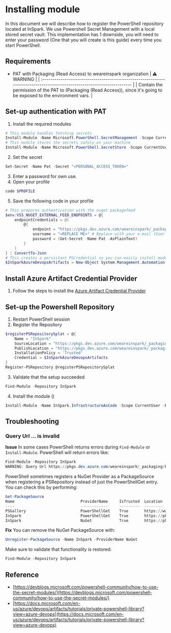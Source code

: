 # Installing module
In this document we will describe how to register the PowerShell repository located at InSpark.
We use Powershell Secret Management with a local stored secret vault. This implementation has 1 downside, you will need to enter your password (One that you will create is this guide) every time you start PowerShell.
## Requirements
- PAT with Packaging (Read Access) to weareinspark organization
| :warning: WARNING                                                                                                       |
| :---------------------------------------------------------------------------------------------------------------------- |
| Contain the permission of the PAT to (Packaging (Read Access)), since it's going to be exposed to the environment vars. |
## Set-up authentication with PAT
1. Install the required modules
```powershell
# This module handles fetching secrets
Install-Module -Name Microsoft.PowerShell.SecretManagement -Scope CurrentUser -Repository PSGallery -Force
# This module stores the secrets safely on your machine
Install-Module -Name Microsoft.PowerShell.SecretStore -Scope CurrentUser -Repository PSGallery -Force
```
2. Set the secret
```powershell
Set-Secret -Name Pat -Secret "<PERSONAL_ACCESS_TOKEN>"
```
3. Enter a password for own use.
4. Open your profile
```powershell
code $PROFILE
```
5. Save the following code in your profile
```powershell
# This prepares authentication with the nuget packagefeed
$env:VSS_NUGET_EXTERNAL_FEED_ENDPOINTS = @{
    endpointCredentials = @(
        @{
            endpoint = "https://pkgs.dev.azure.com/weareinspark/_packaging/powershell/nuget/v2"
            username = "<REPLACE ME>" # Replace with your e-mail (User Principal Name)
            password = (Get-Secret -Name Pat -AsPlainText)
        }
    )
} | ConvertTo-Json
# This creates a persistant PSCredential so you can easily install modules from the repository
$InSparkAzureDevopsArtifacts = New-Object System.Management.Automation.PSCredential("<REPLACE ME>", (Get-Secret -Name Pat)) # Replace with your e-mail (User Principal Name)
```
## Install Azure Artifact Credential Provider
1. Follow the steps to install the [Azure Artifact Credential Provider](https://github.com/microsoft/artifacts-credprovider#setup)
## Set-up the Powershell Repository
1. Restart PowerShell session
2. Register the Repository
```powershell
$registerPSRepositorySplat = @{
    Name = "InSpark"
    SourceLocation = "https://pkgs.dev.azure.com/weareinspark/_packaging/powershell/nuget/v2"
    PublishLocation = "https://pkgs.dev.azure.com/weareinspark/_packaging/powershell/nuget/v2"
    InstallationPolicy = 'Trusted'
    Credential = $InSparkAzureDevopsArtifacts
}
Register-PSRepository @registerPSRepositorySplat
```
3. Validate that the setup succeeded
```powershell
Find-Module -Repository InSpark
```
4. Install the module ()
```powershell
Install-Module -Name InSpark.InfrastructureAsCode -Scope CurrentUser -Repository InSpark -Credential $InSparkAzureDevopsArtifacts
```
## Troubleshooting
### Query Url ... is invalid
**Issue**
In some cases PowerShell returns errors during `Find-Module` or `Install-Module`.
PowerShell will return errors like:
```powershell
Find-Module -Repository InSpark
WARNING: Query Url https://pkgs.dev.azure.com/weareinspark/_packaging/PowerShell/nuget/v2 is invalid.
```
PowerShell sometimes registers a NuGet Provider as a PackageSource when registering a PSRepository instead of just the PowerShellGet entry.
You can check this by performing:
```powershell
Get-PackageSource
Name                             ProviderName     IsTrusted  Location
----                             ------------     ---------  --------
PSGallery                        PowerShellGet    True       https://www.powershellgallery.com/api/v2
InSpark                          PowerShellGet    True       https://pkgs.dev.azure.com/weareinspark/_packaging/powershell/nuget/v2
InSpark                          NuGet            True       https://pkgs.dev.azure.com/weareinspark/_packaging/powershell/nuget/v2
```
**Fix**
You can remove the NuGet PackageSource with:
```powershell
Unregister-PackageSource -Name InSpark -ProviderName NuGet
```
Make sure to validate that functionality is restored:
```powershell
Find-Module -Repository InSpark
```
## Reference
- [https://devblogs.microsoft.com/powershell-community/how-to-use-the-secret-modules/](https://devblogs.microsoft.com/powershell-community/how-to-use-the-secret-modules/)
- [https://docs.microsoft.com/en-us/azure/devops/artifacts/tutorials/private-powershell-library?view=azure-devops](https://docs.microsoft.com/en-us/azure/devops/artifacts/tutorials/private-powershell-library?view=azure-devops)
